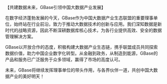 【共建数据未来，GBase引领中国大数据产业发展】

在数字经济蓬勃发展的今天，GBase作为中国大数据产业生态联盟的重要理事单位，始终站在行业前沿，致力于推动大数据技术的创新与应用。我们深知数据是新时代的战略资源，因此不断深耕数据库核心技术，为各行业提供高效、安全的数据管理解决方案。

GBase以开放合作的态度，积极构建大数据产业生态链，携手联盟成员共同探索数据价值，助力中国企业数字化转型。从金融到政务，从制造到能源，GBase的产品和服务已广泛服务于众多领域，赢得了市场的高度认可。

未来，GBase将继续发挥理事单位的带头作用，与各界伙伴一道，共创中国大数据产业的美好明天！